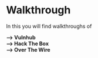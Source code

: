 # Walkthrough

In this you will find walkthroughs of

**--> Vulnhub** </br>
**--> Hack The Box** </br>
**--> Over The Wire** </br>

